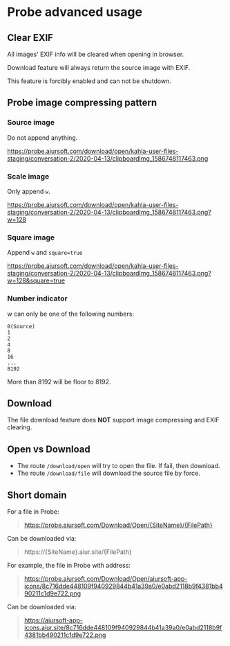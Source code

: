 # Probe advanced usage

## Clear EXIF

All images' EXIF info will be cleared when opening in browser.

Download feature will always return the source image with EXIF.

This feature is forcibly enabled and can not be shutdown.

## Probe image compressing pattern

### Source image

Do not append anything.

https://probe.aiursoft.com/download/open/kahla-user-files-staging/conversation-2/2020-04-13/clipboardImg_1586748117463.png

### Scale image

Only append `w`.

https://probe.aiursoft.com/download/open/kahla-user-files-staging/conversation-2/2020-04-13/clipboardImg_1586748117463.png?w=128

### Square image

Append `w` and `square=true`

https://probe.aiursoft.com/download/open/kahla-user-files-staging/conversation-2/2020-04-13/clipboardImg_1586748117463.png?w=128&square=true

### Number indicator

w can only be one of the following numbers:

```
0(Source)
1
2
4
8
16
...
8192
```

More than 8192 will be floor to 8192.

## Download

The file download feature does **NOT** support image compressing and EXIF clearing.

## Open vs Download

* The route `/download/open` will try to open the file. If fail, then download.
* The route `/download/file` will download the source file by force.

## Short domain

For a file in Probe:

> https://probe.aiursoft.com/Download/Open/{SiteName}/{FilePath}

Can be downloaded via:

> https://{SiteName}.aiur.site/{FilePath}

For example, the file in Probe with address:

> https://probe.aiursoft.com/Download/Open/aiursoft-app-icons/8c716dde448109f940929844b41a39a0/e0abd2118b9f4381bb490211c1d9e722.png

Can be downloaded via:

> https://aiursoft-app-icons.aiur.site/8c716dde448109f940929844b41a39a0/e0abd2118b9f4381bb490211c1d9e722.png
